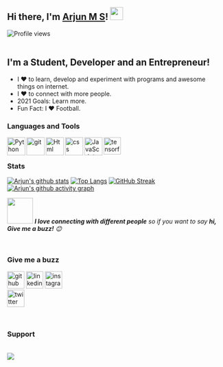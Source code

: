 ## Hi there, I'm [Arjun M S](https://arjun-ms.github.io)! <img src="https://raw.githubusercontent.com/MartinHeinz/MartinHeinz/master/wave.gif" width="30px">
![Profile views](https://gpvc.arturio.dev/arjun-ms)  
<br>

## I'm a Student, Developer and an Entrepreneur!
- I ❤️ to learn, develop and experiment with programs and awesome things on internet.
- I ❤️ to connect with more people.
- 2021 Goals: Learn more.
- Fun Fact: I ❤️ Football.

### Languages and Tools
<a href="https://www.python.org" target="_blank"><img align="left" alt="Python" height ="42px" src="https://raw.githubusercontent.com/rahul-jha98/github_readme_icons/main/language_and_tools/square/python/python.svg"></a>
<a href="https://git-scm.com/" target="_blank"> <img src="https://raw.githubusercontent.com/rahul-jha98/github_readme_icons/main/language_and_tools/square/git-scm/git-scm.svg" align="left" alt="git" height='42px'/> </a>
<a href="https://html.com/" target="_blank"> <img align="left" alt="Html" height ="42px" src="https://raw.githubusercontent.com/rahul-jha98/github_readme_icons/main/language_and_tools/square/html/html.svg"> </a>
<a href="https://www.w3schools.com/css/css_intro.asp" target="_blank"> <img align="left" alt="css" height ="42px" src="https://raw.githubusercontent.com/rahul-jha98/github_readme_icons/main/language_and_tools/square/css/css.svg"> </a>
<a href="https://developer.mozilla.org/en-US/docs/Web/JavaScript" target="_blank"> <img align="left" alt="JavaScript" height ="42px"  src="https://raw.githubusercontent.com/rahul-jha98/github_readme_icons/main/language_and_tools/square/javascript/javascript.svg"> </a>
<a href="https://www.tensorflow.org" target="_blank"> <img align="left" src="https://www.vectorlogo.zone/logos/tensorflow/tensorflow-icon.svg" alt="tensorflow" width="40" height="40"/> </a>


<br>
<br>

### Stats
[![Arjun's github stats](https://github-readme-stats.vercel.app/api?username=arjun-ms&show_icons=true&theme=midnight-purple)](https://github.com/anuraghazra/github-readme-stats)
[![Top Langs](https://github-readme-stats.vercel.app/api/top-langs/?username=arjun-ms&layout=compact&theme=midnight-purple)](https://github.com/anuraghazra/github-readme-stats)
[![GitHub Streak](https://github-readme-streak-stats.herokuapp.com?user=arjun-ms&theme=github-dark&hide_border=true&date_format=j%20M%5B%20Y%5D)](https://git.io/streak-stats)
[![Arjun's github activity graph](https://activity-graph.herokuapp.com/graph?username=arjun-ms&theme=react-dark)](https://github.com/ashutosh00710/github-readme-activity-graph)



<img src="https://media.giphy.com/media/LnQjpWaON8nhr21vNW/giphy.gif" width="60"> <em><b>I love connecting with different people</b> so if you want to say <b>hi, Give me a buzz!</b> 😊</em>

<br>

### Give me a buzz
[<img src='https://img.icons8.com/fluent/50/000000/github.png' alt='github' height='40'>](https://github.com/arjun-ms)
[<img src='https://img.icons8.com/fluent/50/000000/linkedin.png' alt='linkedin' height='40'>](https://www.linkedin.com/in/https://www.linkedin.com/in/the-arjun-ms) 
[<img src='https://img.icons8.com/fluent/50/000000/instagram-new.png' alt='instagram' height='40'>](https://www.instagram.com/azzuri07)  
[<img src='https://img.icons8.com/fluent/50/000000/twitter.png' alt='twitter' height='40'>](https://twitter.com/azzuri_07)  

<br>

### Support
<br>
<a href="https://www.buymeacoffee.com/arjunms"><img src="https://img.buymeacoffee.com/button-api/?text=Buy me a coffee.&emoji=&slug=fredysomy&button_colour=FFDD00&font_colour=000000&font_family=Poppins&outline_colour=000000&coffee_colour=ffffff"></a>

<br>
<br>
